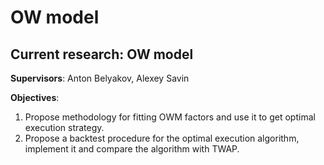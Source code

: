 # OW model

## Current research: OW model
**Supervisors**: Anton Belyakov, Alexey Savin

**Objectives**:
1. Propose methodology for fitting OWM factors and use it to get optimal execution strategy.
2. Propose a backtest procedure for the optimal execution algorithm, implement it and compare the algorithm with TWAP.
